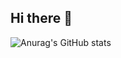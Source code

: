 ## Hi there 👋

![Anurag's GitHub stats](https://github-readme-stats.vercel.app/api?username=ArrozbR&show_icons=true&theme=radical)
